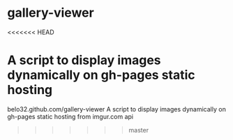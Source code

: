 gallery-viewer
==============
<<<<<<< HEAD

A script to display images dynamically on gh-pages static hosting
=======
belo32.github.com/gallery-viewer
A script to display images dynamically on gh-pages static hosting from imgur.com api


>>>>>>> master
